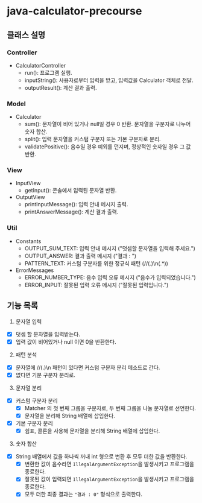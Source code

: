 # java-calculator-precourse

## 클래스 설명
### Controller
- CalculatorController
  - run(): 프로그램 실행.
  - inputString(): 사용자로부터 입력을 받고, 입력값을 Calculator 객체로 전달.
  - outputResult(): 계산 결과 출력.
### Model
- Calculator
  - sum(): 문자열이 비어 있거나 null일 경우 0 반환. 문자열을 구분자로 나누어 숫자 합산.
  - split(): 입력 문자열을 커스텀 구분자 또는 기본 구분자로 분리. 
  - validatePositive(): 음수일 경우 예외를 던지며, 정상적인 숫자일 경우 그 값 반환.
### View
- InputView
  - getInput(): 콘솔에서 입력된 문자열 반환.
- OutputView
  - printInputMessage(): 입력 안내 메시지 출력.
  - printAnswerMessage(): 계산 결과 출력.
### Util
- Constants
  - OUTPUT_SUM_TEXT: 입력 안내 메시지 ("덧셈할 문자열을 입력해 주세요.")
  - OUTPUT_ANSWER: 결과 출력 메시지 ("결과 : ")
  - PATTERN_TEXT: 커스텀 구분자를 위한 정규식 패턴 (//(.)\\n(.*))
- ErrorMessages
  - ERROR_NUMBER_TYPE: 음수 입력 오류 메시지 ("음수가 입력되었습니다.")
  - ERROR_INPUT: 잘못된 입력 오류 메시지 ("잘못된 입력입니다.")

## 기능 목록

1. 문자열 입력
- [x] 덧셈 할 문자열을 입력받는다.
- [x] 입력 값이 비어있거나 null 이면 0을 반환한다.

2. 패턴 분석
- [x] 문자열에 //(.)\\n 패턴이 있다면 커스텀 구분자 분리 메소드로 간다.
- [x] 없다면 기분 구분자 분리로.

3. 문자열 분리
- [x] 커스텀 구분자 분리
  - [x] Matcher 의 첫 번째 그룹을 구분자로, 두 번째 그룹을 나눌 문자열로 선언한다.
  - [x] 문자열을 분리해 String 배열에 삽입한다.

- [x] 기본 구분자 분리
  - [x] 쉼표, 콜론을 사용해 문자열을 분리해 String 배열에 삽입한다.

3. 숫자 합산
- [x] String 배열에서 값을 하나씩 꺼내 int 형으로 변환 후 모두 더한 값을 반환한다.
    - [x] 변환한 값이 음수라면 `IllegalArgumentException`을 발생시키고 프로그램을 종료한다.
    - [x] 잘못된 값이 입력되면 `IllegalArgumentException`을 발생시키고 프로그램을 종료한다.
    - [x] 모두 더한 최종 결과는 `"결과 : 0"` 형식으로 출력한다.
